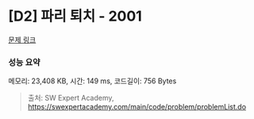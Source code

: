 # [D2] 파리 퇴치 - 2001 

[문제 링크](https://swexpertacademy.com/main/code/problem/problemDetail.do?contestProbId=AV5PzOCKAigDFAUq) 

### 성능 요약

메모리: 23,408 KB, 시간: 149 ms, 코드길이: 756 Bytes



> 출처: SW Expert Academy, https://swexpertacademy.com/main/code/problem/problemList.do